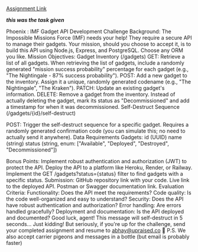 [Assignment Link](https://docs.google.com/document/d/1ZsJuN98QFCylUV3cYcmVOHR1arLZnbVZ-8JTwLZ2uyc/edit?tab=t.0#heading=h.gvzmaz6a8szj)




***this was the task given***

Phoenix : IMF Gadget API Development Challenge
Background:
The Impossible Missions Force (IMF) needs your help! They require a secure API to manage their gadgets. Your mission, should you choose to accept it, is to build this API using Node.js, Express, and PostgreSQL. Choose any ORM you like.
Mission Objectives:
Gadget Inventory (/gadgets)
GET: Retrieve a list of all gadgets.
When retrieving the list of gadgets, include a randomly generated "mission success probability" percentage for each gadget (e.g., "The Nightingale - 87% success probability").
POST: Add a new gadget to the inventory.
Assign it a unique, randomly generated codename (e.g., "The Nightingale", "The Kraken").
PATCH: Update an existing gadget's information.
DELETE: Remove a gadget from the inventory.
Instead of actually deleting the gadget, mark its status as "Decommissioned" and add a timestamp for when it was decommissioned.
Self-Destruct Sequence (/gadgets/{id}/self-destruct)


POST: Trigger the self-destruct sequence for a specific gadget.
Requires a randomly generated confirmation code (you can simulate this; no need to actually send it anywhere).
Data Requirements
Gadgets:
id (UUID)
name (string)
status (string, enum: ["Available", "Deployed", "Destroyed", "Decommissioned"])

Bonus Points:
Implement robust authentication and authorization (JWT) to protect the API.
Deploy the API to a platform like Heroku, Render, or Railway.
Implement the GET /gadgets?status={status} filter to find gadgets with a specific status.
Submission:
GitHub repository link with your code.
Live link to the deployed API.
Postman or Swagger documentation link.
Evaluation Criteria:
Functionality: Does the API meet the requirements?
Code quality: Is the code well-organized and easy to understand?
Security: Does the API have robust authentication and authorization?
Error handling: Are errors handled gracefully?
Deployment and documentation: Is the API deployed and documented?
Good luck, agent!
This message will self-destruct in 5 seconds... Just kidding!  But seriously, if you're up for the challenge, send your completed assignment and resume to abhay@upraised.co  📧
P.S. We also accept carrier pigeons and messages in a bottle (but email is probably faster)
